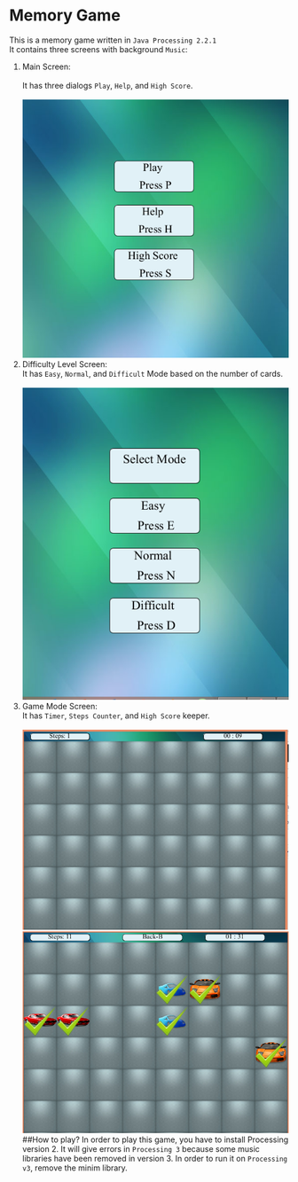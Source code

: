 # Memory Game
This is a memory game written in `Java Processing 2.2.1`<br/>
It contains three screens with background `Music`:<br/>
1. Main Screen:<br/><br/>
  It has three dialogs `Play`, `Help`, and `High Score`.<br/><br/>
  ![Main Screen](https://github.com/Muhammadwasi/MemoryGame/blob/master/Main%20Menu.PNG)
1. Difficulty Level Screen:<br/>
  It has `Easy`, `Normal`, and `Difficult` Mode based on the number of cards.<br/><br/>
  ![Difficulty Level](https://github.com/Muhammadwasi/MemoryGame/blob/master/Difficulty%20Level.PNG)
1. Game Mode Screen:<br/>
  It has `Timer`, `Steps Counter`, and `High Score` keeper.<br/><br/>
  ![Main Screen](https://github.com/Muhammadwasi/MemoryGame/blob/master/Game%20Mode%201.PNG)
  ![Main Screen](https://github.com/Muhammadwasi/MemoryGame/blob/master/Game%20Mode%202.PNG)
##How to play?
In order to play this game, you have to install Processing version 2. It will give errors in `Processing 3` because some music libraries have been removed in version 3. In order to run it on `Processing v3`, remove the minim library.
